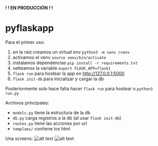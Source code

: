 **! ! EN PRODUCCIÓN ! !**

# pyflaskapp

Para el primer uso: 
1. en la raiz creamos un virtual env `python3 -m venv /venv`
2. activamos el venv `source venv/bin/activate`
3. instalamos dependencias `pip install -r requirements.txt`
4. setteamos la variable `export FLASK_APP=flask1`
5. `flask run` para hostear la app en http://127.0.0.1:5000
6. `flask init-db` para inicializar y cargar la db

Posteriormente solo hace falta hacer `flask run` para hostear o `python3 run.py`

Archivos principales:
* `models.py` tiene la estructura de la db
* `db.py` carga registros a la db (al usar `flask init-db`)
* `routes.py` tiene las acciones por url
* `templaes/` contiene los html

Una screens:
![alt text](https://i.ibb.co/M2LJ83d/11.png)
![alt text](https://i.ibb.co/qWxDMsM/22.png)
